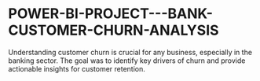 # POWER-BI-PROJECT---BANK-CUSTOMER-CHURN-ANALYSIS
Understanding customer churn is crucial for any business, especially in the banking sector. The goal was to identify key drivers of churn and provide actionable insights for customer retention.
